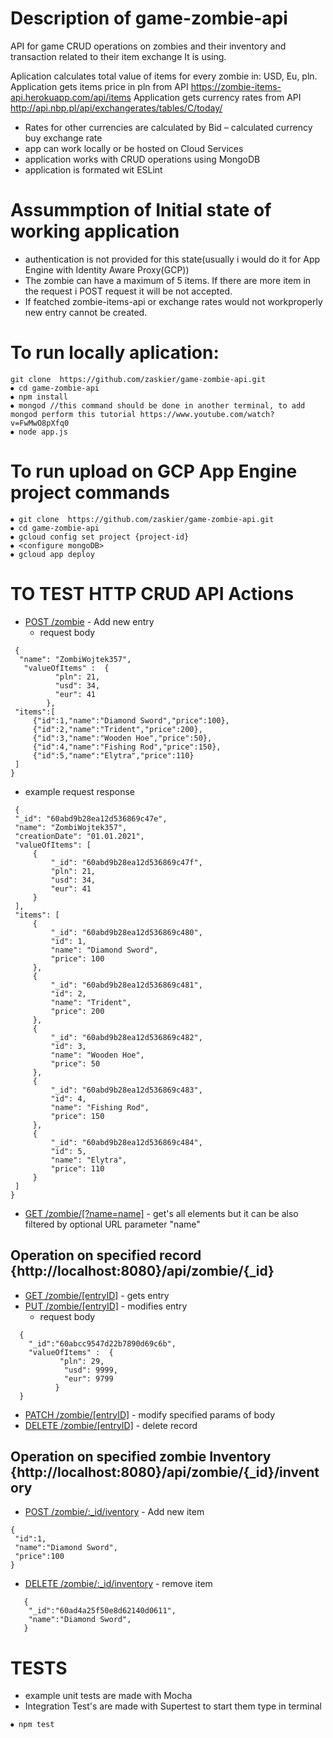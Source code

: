 # Description of game-zombie-api
API for game CRUD operations on zombies and their inventory and transaction related to their item exchange
It is using.

Aplication calculates total value of items for every zombie in: USD, Eu, pln.
Application gets items price in pln from API https://zombie-items-api.herokuapp.com/api/items
Application gets currency rates from API http://api.nbp.pl/api/exchangerates/tables/C/today/
- Rates for other currencies are calculated by 	Bid – calculated currency buy exchange rate 
- app can work locally or be hosted on Cloud Services
- application works with CRUD operations using MongoDB
- application is formated wit ESLint


# Assummption of Initial state of working application

- authentication is not provided for this state(usually i would do it for App Engine with Identity Aware Proxy(GCP))
- The zombie can have a maximum of 5 items. If there are more item in the request i POST request it will be not accepted. 
- If featched zombie-items-api or exchange rates would not workproperly new entry cannot be created.
# To run locally aplication:
```
git clone  https://github.com/zaskier/game-zombie-api.git
⦁ cd game-zombie-api
⦁ npm install 
⦁ mongod //this command should be done in another terminal, to add mongod perform this tutorial https://www.youtube.com/watch?v=FwMwO8pXfq0 
⦁ node app.js
```
# To run upload on GCP App Engine project commands
```
⦁ git clone  https://github.com/zaskier/game-zombie-api.git
⦁ cd game-zombie-api
⦁ gcloud config set project {project-id}
⦁ <configure mongoDB>
⦁ gcloud app deploy
```


# TO TEST HTTP CRUD API Actions


  - [POST /zombie](#post-zombie) - Add new entry 
    - request body
   ```
    {
     "name": "ZombiWojtek357",   
      "valueOfItems" :  {
             "pln": 21,
             "usd": 34,
             "eur": 41
           },
    "items":[
        {"id":1,"name":"Diamond Sword","price":100},
        {"id":2,"name":"Trident","price":200},
        {"id":3,"name":"Wooden Hoe","price":50},
        {"id":4,"name":"Fishing Rod","price":150},
        {"id":5,"name":"Elytra","price":110}
    ]
}

   ```
   - example request response 
   ```
    {
    "_id": "60abd9b28ea12d536869c47e",
    "name": "ZombiWojtek357",
    "creationDate": "01.01.2021",
    "valueOfItems": [
        {
            "_id": "60abd9b28ea12d536869c47f",
            "pln": 21,
            "usd": 34,
            "eur": 41
        }
    ],
    "items": [
        {
            "_id": "60abd9b28ea12d536869c480",
            "id": 1,
            "name": "Diamond Sword",
            "price": 100
        },
        {
            "_id": "60abd9b28ea12d536869c481",
            "id": 2,
            "name": "Trident",
            "price": 200
        },
        {
            "_id": "60abd9b28ea12d536869c482",
            "id": 3,
            "name": "Wooden Hoe",
            "price": 50
        },
        {
            "_id": "60abd9b28ea12d536869c483",
            "id": 4,
            "name": "Fishing Rod",
            "price": 150
        },
        {
            "_id": "60abd9b28ea12d536869c484",
            "id": 5,
            "name": "Elytra",
            "price": 110
        }
    ]
}
   ```
  - [GET /zombie/[?name=name]](#get-name) - get's all elements but it can be also filtered by optional URL parameter "name"
   ## Operation on specified record  {http://localhost:8080}/api/zombie/{_id} 
  - [GET /zombie/[entryID]](#get-entryID) -  gets entry 
  - [PUT /zombie/[entryID]](#put-entryID)  - modifies entry
      - request body
  ```
    {
	  "_id":"60abcc9547d22b7890d69c6b",
      "valueOfItems" :  {
             "pln": 29,
              "usd": 9999,
              "eur": 9799          
            }
	}
   ```
  - [PATCH /zombie/[entryID]](#patch-entryID) - modify specified params of body
  - [DELETE /zombie/[entryID]](#delete-entryID) - delete record
 


   ## Operation on specified zombie Inventory {http://localhost:8080}/api/zombie/{_id}/inventory
  - [POST /zombie/:_id/iventory](#post-zombie) - Add new item 
   ```
  {
    "id":1,
    "name":"Diamond Sword",
    "price":100
}
 ```
  - [DELETE /zombie/:_id/inventory](#post-zombie) - remove item 
 ```
    {
	 "_id":"60ad4a25f50e8d62140d0611",
     "name":"Diamond Sword",
	}
 ```
# TESTS
- example unit tests are made with Mocha
- Integration Test's are made with Supertest to start them type in terminal
```
⦁ npm test
```
